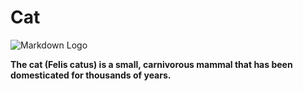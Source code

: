 <!-- Title h1 : Name Animal -->
# Cat

<!--   Image Animal -->
![Markdown Logo](https://encrypted-tbn0.gstatic.com/images?q=tbn:ANd9GcQAZinLfvhMN7r90IdZOhd3slsD6SEIOSzqLQ&s)

**The cat (Felis catus) is a small, carnivorous mammal that has been domesticated for thousands of years.**